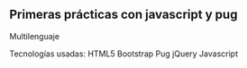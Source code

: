 ## Primeras prácticas con javascript y pug
Multilenguaje

Tecnologías usadas:
HTML5
Bootstrap
Pug
jQuery
Javascript
